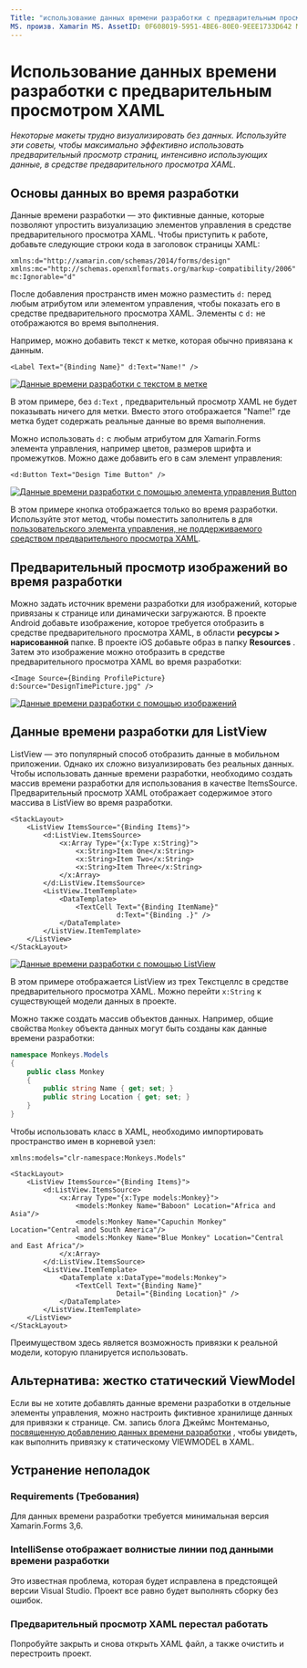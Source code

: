 ```yaml
---
Title: "использование данных времени разработки с предварительным просмотром XAML" Description: "в этой статье объясняется, как использовать данные времени разработки для отображения макетов с большим объемом данных в средстве предварительного просмотра XAML без запуска приложения".
MS. произв. Xamarin MS. AssetID: 0F608019-5951-4BE6-80E0-9EEE1733D642 MS. Technology: Xamarin-Forms author: maddyleger1 MS. author: малежер МС. Дата: 03/27/2019 No-Loc: [ Xamarin.Forms , Xamarin.Essentials ]
---
```


# <a name="use-design-time-data-with-the-xaml-previewer"></a>Использование данных времени разработки с предварительным просмотром XAML

_Некоторые макеты трудно визуализировать без данных. Используйте эти советы, чтобы максимально эффективно использовать предварительный просмотр страниц, интенсивно использующих данные, в средстве предварительного просмотра XAML._

## <a name="design-time-data-basics"></a>Основы данных во время разработки

Данные времени разработки — это фиктивные данные, которые позволяют упростить визуализацию элементов управления в средстве предварительного просмотра XAML. Чтобы приступить к работе, добавьте следующие строки кода в заголовок страницы XAML:

```xaml
xmlns:d="http://xamarin.com/schemas/2014/forms/design"
xmlns:mc="http://schemas.openxmlformats.org/markup-compatibility/2006"
mc:Ignorable="d"
```

После добавления пространств имен можно разместить `d:` перед любым атрибутом или элементом управления, чтобы показать его в средстве предварительного просмотра XAML. Элементы с `d:` не отображаются во время выполнения.

Например, можно добавить текст к метке, которая обычно привязана к данным.

```xaml
<Label Text="{Binding Name}" d:Text="Name!" />
```

[![Данные времени разработки с текстом в метке](xaml-previewer-images/designtimedata-label-sm.png "Добавление метки данных времени разработки с помощью текста")](xaml-previewer-images/designtimedata-label-lg.png#lightbox)

В этом примере, без `d:Text` , предварительный просмотр XAML не будет показывать ничего для метки. Вместо этого отображается "Name!" где метка будет содержать реальные данные во время выполнения.

Можно использовать `d:` с любым атрибутом для Xamarin.Forms элемента управления, например цветов, размеров шрифта и промежутков. Можно даже добавить его в сам элемент управления:

```xaml
<d:Button Text="Design Time Button" />
```

[![Данные времени разработки с помощью элемента управления Button](xaml-previewer-images/designtimedata-controls-sm.png "Данные времени разработки с помощью элемента управления Button")](xaml-previewer-images/designtimedata-controls-lg.png#lightbox)

В этом примере кнопка отображается только во время разработки. Используйте этот метод, чтобы поместить заполнитель в для [пользовательского элемента управления, не поддерживаемого средством предварительного просмотра XAML](render-custom-controls.md).

## <a name="preview-images-at-design-time"></a>Предварительный просмотр изображений во время разработки

Можно задать источник времени разработки для изображений, которые привязаны к странице или динамически загружаются. В проекте Android добавьте изображение, которое требуется отобразить в средстве предварительного просмотра XAML, в области **ресурсы > нарисованной** папке. В проекте iOS добавьте образ в папку **Resources** . Затем это изображение можно отобразить в средстве предварительного просмотра XAML во время разработки:

```xaml
<Image Source={Binding ProfilePicture} d:Source="DesignTimePicture.jpg" />
```

[![Данные времени разработки с помощью изображений](xaml-previewer-images/designtimedata-image-sm.png "Данные времени разработки с помощью иамжес")](xaml-previewer-images/designtimedata-image-lg.png#lightbox)

## <a name="design-time-data-for-listviews"></a>Данные времени разработки для ListView

ListView — это популярный способ отобразить данные в мобильном приложении. Однако их сложно визуализировать без реальных данных. Чтобы использовать данные времени разработки, необходимо создать массив времени разработки для использования в качестве ItemsSource. Предварительный просмотр XAML отображает содержимое этого массива в ListView во время разработки.

```xaml
<StackLayout>
    <ListView ItemsSource="{Binding Items}">
        <d:ListView.ItemsSource>
            <x:Array Type="{x:Type x:String}">
                <x:String>Item One</x:String>
                <x:String>Item Two</x:String>
                <x:String>Item Three</x:String>
            </x:Array>
        </d:ListView.ItemsSource>
        <ListView.ItemTemplate>
            <DataTemplate>
                <TextCell Text="{Binding ItemName}"
                          d:Text="{Binding .}" />
            </DataTemplate>
        </ListView.ItemTemplate>
    </ListView>
</StackLayout>
```

[![Данные времени разработки с помощью ListView](xaml-previewer-images/designtimedata-itemssource-sm.png "Данные времени разработки с помощью ListView")](xaml-previewer-images/designtimedata-itemssource-lg.png#lightbox)

В этом примере отображается ListView из трех Текстцеллс в средстве предварительного просмотра XAML. Можно перейти `x:String` к существующей модели данных в проекте.

Можно также создать массив объектов данных. Например, общие свойства `Monkey` объекта данных могут быть созданы как данные времени разработки:

```csharp
namespace Monkeys.Models
{
    public class Monkey
    {
        public string Name { get; set; }
        public string Location { get; set; }
    }
}
```

Чтобы использовать класс в XAML, необходимо импортировать пространство имен в корневой узел:

```xaml
xmlns:models="clr-namespace:Monkeys.Models"
```

```xaml
<StackLayout>
    <ListView ItemsSource="{Binding Items}">
        <d:ListView.ItemsSource>
            <x:Array Type="{x:Type models:Monkey}">
                <models:Monkey Name="Baboon" Location="Africa and Asia"/>
                <models:Monkey Name="Capuchin Monkey" Location="Central and South America"/>
                <models:Monkey Name="Blue Monkey" Location="Central and East Africa"/>
            </x:Array>
        </d:ListView.ItemsSource>
        <ListView.ItemTemplate>
            <DataTemplate x:DataType="models:Monkey">
                <TextCell Text="{Binding Name}"
                          Detail="{Binding Location}" />
            </DataTemplate>
        </ListView.ItemTemplate>
    </ListView>
</StackLayout>
```

Преимуществом здесь является возможность привязки к реальной модели, которую планируется использовать.

## <a name="alternative-hardcode-a-static-viewmodel"></a>Альтернатива: жестко статический ViewModel

Если вы не хотите добавлять данные времени разработки в отдельные элементы управления, можно настроить фиктивное хранилище данных для привязки к странице. См. запись блога Джеймс Монтеманьо, [посвященную добавлению данных времени разработки](https://montemagno.com/xamarin-forms-design-time-data-tips-best-practices/) , чтобы увидеть, как выполнить привязку к статическому VIEWMODEL в XAML.

## <a name="troubleshooting"></a>Устранение неполадок

### <a name="requirements"></a>Requirements (Требования)

Для данных времени разработки требуется минимальная версия Xamarin.Forms 3,6.

### <a name="intellisense-shows-squiggly-lines-under-my-design-time-data"></a>IntelliSense отображает волнистые линии под данными времени разработки

Это известная проблема, которая будет исправлена в предстоящей версии Visual Studio. Проект все равно будет выполнять сборку без ошибок.

### <a name="the-xaml-previewer-stopped-working"></a>Предварительный просмотр XAML перестал работать

Попробуйте закрыть и снова открыть XAML файл, а также очистить и перестроить проект.
